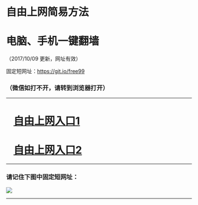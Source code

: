 ﻿# 自由上网简易方法

# 电脑、手机一键翻墙

（2017/10/09 更新，网址有效）

固定短网址：https://git.io/free99

### （微信如打不开，请转到浏览器打开）


***





# &nbsp;&nbsp; <a href="http://ft980315391.fwq-tz-1001.info/fwqtz01.html?t=100900114682 " target="_blank">自由上网入口1</a>
# &nbsp;&nbsp; <a href="http://ft304545378.fwq-tz-1002.info/fwqtz02.html?t=100900116959 " target="_blank">自由上网入口2</a>
***

### 请记住下图中固定短网址：

<img src="https://s3-us-west-2.amazonaws.com/fwq-1001/yjfq-20170905okok.png" /> 


***

